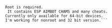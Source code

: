 ```injector I developed myself.
Root is required.
 It contains ESP AIMBOT CHAMS and many cheats.
Currently only available for 64-bit devices.
I'm working for nonroot and 32 bit version.```
